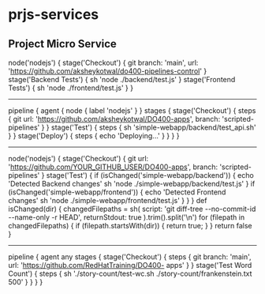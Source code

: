 # prjs-services
Project Micro Service
--

node('nodejs') {
 stage('Checkout') {
 git branch: 'main',
 url: 'https://github.com/aksheykotwal/do400-pipelines-control'
 }
 stage('Backend Tests') {
 sh 'node ./backend/test.js'
 }
 stage('Frontend Tests') {
sh 'node ./frontend/test.js'
 }
}

-----
pipeline {
 agent {
 node {
 label 'nodejs'
 }
 }
 stages {
 stage('Checkout') {
 steps {
 git url: 'https://github.com/aksheykotwal/DO400-apps', branch:
 'scripted-pipelines'
 }
 }
 stage('Test') {
 steps {
 sh 'simple-webapp/backend/test_api.sh'
 }
 }
 stage('Deploy') {
 steps {
 echo 'Deploying...'
 }
 }
 }
}




---------------
node('nodejs') {
 stage('Checkout') {
 git url: 'https://github.com/YOUR_GITHUB_USER/DO400-apps', branch:
 'scripted-pipelines'
 }
 stage('Test') {
 if (isChanged('simple-webapp/backend')) {
 echo 'Detected Backend changes'
 sh 'node ./simple-webapp/backend/test.js'
 }
 if (isChanged('simple-webapp/frontend')) {
 echo 'Detected Frontend changes'
 sh 'node ./simple-webapp/frontend/test.js'
 }
 }
}
def isChanged(dir) {
 changedFilepaths = sh(
 script: 'git diff-tree --no-commit-id --name-only -r HEAD',
 returnStdout: true
 ).trim().split('\n')
 for (filepath in changedFilepaths) {
 if (filepath.startsWith(dir)) {
 return true;
 }
 }
 return false
}




-----
pipeline {
 agent any
 stages {
 stage('Checkout') {
 steps {
 git branch: 'main', url: 'https://github.com/RedHatTraining/DO400-
apps'
 }
 }
 stage('Test Word Count') {
 steps {
 sh './story-count/test-wc.sh ./story-count/frankenstein.txt 500'
 }
 }
 }
}


